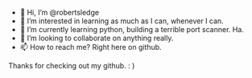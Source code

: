 - 👋 Hi, I’m @robertsledge
- 👀 I’m interested in learning as much as I can, whenever I can.
- 🌱 I’m currently learning python, building a terrible port scanner. Ha.
- 💞️ I’m looking to collaborate on anything really.
- 📫 How to reach me? Right here on github. 

Thanks for checking out my github.  : )

<!---
robertsledge/robertsledge is a ✨ special ✨ repository because its `README.md` (this file) appears on your GitHub profile.
You can click the Preview link to take a look at your changes.
--->
